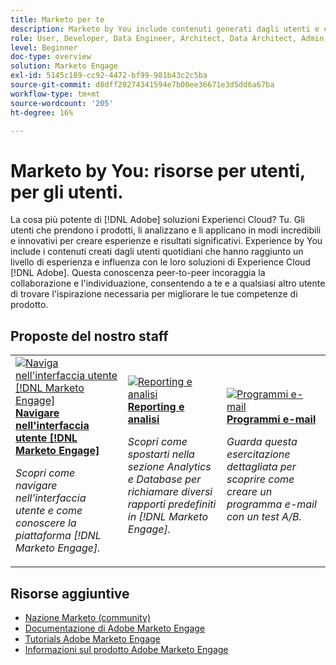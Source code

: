 ```yaml
---
title: Marketo per te
description: Marketo by You include contenuti generati dagli utenti e creati da utenti quotidiani che hanno raggiunto un livello di esperienza e influenza sulla propria conoscenza di Adobe Marketo.
role: User, Developer, Data Engineer, Architect, Data Architect, Admin, Leader
level: Beginner
doc-type: overview
solution: Marketo Engage
exl-id: 5145c189-cc92-4472-bf99-981b43c2c5ba
source-git-commit: d8dff20274341594e7b00ee36671e3d5dd6a67ba
workflow-type: tm+mt
source-wordcount: '205'
ht-degree: 16%

---
```


# Marketo by You: risorse per utenti, per gli utenti.

La cosa più potente di [!DNL Adobe] soluzioni Experienci Cloud? Tu. Gli utenti che prendono i prodotti, li analizzano e li applicano in modi incredibili e innovativi per creare esperienze e risultati significativi. Experience by You include i contenuti creati dagli utenti quotidiani che hanno raggiunto un livello di esperienza e influenza con le loro soluzioni di Experience Cloud [!DNL Adobe]. Questa conoscenza peer-to-peer incoraggia la collaborazione e l&#39;individuazione, consentendo a te e a qualsiasi altro utente di trovare l&#39;ispirazione necessaria per migliorare le tue competenze di prodotto.

<div id="recs-overview-body-1"></div>
<div id="recs-overview-body-2"></div>
<div id="recs-overview-body-3"></div>
<div id="recs-overview-body-4"></div>
<div id="recs-overview-body-5"></div>
<div id="recs-overview-body-6"></div>

<div id="staff-picks-section">

## Proposte del nostro staff

<table>
<tr>
  <td>
    <a href="/help/marketo/fundamentals/ui-navigation.md">
      <img alt="Naviga nell&apos;interfaccia utente [!DNL Marketo Engage]" src="https://video.tv.adobe.com/v/3419131?format=jpeg" />
    </a>
    <div>
      <a href="/help/marketo/fundamentals/ui-navigation.md">
    <strong>Navigare nell'interfaccia utente [!DNL Marketo Engage]</strong>
    </a>
    </div>
    <p>
    <em>Scopri come navigare nell'interfaccia utente e come conoscere la piattaforma [!DNL Marketo Engage].</em>
    <p>
  </td>
  <td>
    <a href="/help/marketo/reporting/reporting-and-analytics.md">
      <img alt="Reporting e analisi" src="https://video.tv.adobe.com/v/3419295?format=jpeg" />
    </a>
    <div>
      <a href="/help/marketo/reporting/reporting-and-analytics.md">
    <strong>Reporting e analisi</strong>
    </a>
    </div>
    <p>
    <em>Scopri come spostarti nella sezione Analytics e Database per richiamare diversi rapporti predefiniti in [!DNL Marketo Engage].</em>
    <p>
  </td>
  <td>
    <a href="/help/marketo/programs/email-programs.md">
      <img alt="Programmi e-mail" src="https://video.tv.adobe.com/v/3419440?format=jpeg" />
    </a>
    <div>
      <a href="/help/marketo/programs/email-programs.md">
    <strong>Programmi e-mail</strong>
    </a>
    </div>
    <p>
    <em>Guarda questa esercitazione dettagliata per scoprire come creare un programma e-mail con un test A/B.</em>
    <p>
  </td>
</tr>
</table>

</div>

## Risorse aggiuntive

* [Nazione Marketo (community)](https://nation.marketo.com/)
* [Documentazione di Adobe Marketo Engage](https://experienceleague.adobe.com/docs/marketo-engage.html?lang=it)
* [Tutorials Adobe Marketo Engage](https://experienceleague.adobe.com/docs/marketo-learn/tutorials/overview.html?lang=it)
* [Informazioni sul prodotto Adobe Marketo Engage](https://business.adobe.com/products/marketo/adobe-marketo.html)
